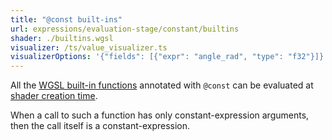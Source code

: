 ```yaml
---
title: "@const built-ins"
url: expressions/evaluation-stage/constant/builtins
shader: ./builtins.wgsl
visualizer: /ts/value_visualizer.ts
visualizerOptions: '{"fields": [{"expr": "angle_rad", "type": "f32"}]}'
---
```


All the [WGSL built-in functions](https://www.w3.org/TR/WGSL/#builtin-functions) annotated with `@const` can be evaluated at [shader creation time](https://www.w3.org/TR/webgpu/#dom-gpudevice-createshadermodule).

When a call to such a function has only constant-expression arguments, then the call
itself is a constant-expression.

